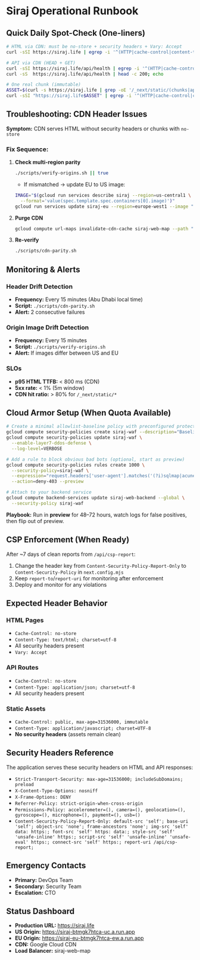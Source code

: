 # Siraj Operational Runbook

## Quick Daily Spot-Check (One-liners)

```bash
# HTML via CDN: must be no-store + security headers + Vary: Accept
curl -sSI https://siraj.life | egrep -i '^(HTTP|cache-control|content-type|vary|strict-transport|x-content-type-options|x-frame-options|referrer-policy|permissions-policy|content-security-policy)'

# API via CDN (HEAD + GET)
curl -sSI https://siraj.life/api/health | egrep -i '^(HTTP|cache-control|content-type)'
curl -sS  https://siraj.life/api/health | head -c 200; echo

# One real chunk (immutable)
ASSET=$(curl -s https://siraj.life | grep -oE '/_next/static/(chunks|app)/[^"]+\.js' | head -1)
curl -sSI "https://siraj.life$ASSET" | egrep -i '^(HTTP|cache-control|content-type|age|etag)'
```

## Troubleshooting: CDN Header Issues

**Symptom:** CDN serves HTML without security headers or chunks with `no-store`

### Fix Sequence:

1. **Check multi-region parity**
   ```bash
   ./scripts/verify-origins.sh || true
   ```
   
   * If mismatched → update EU to US image:
   ```bash
   IMAGE="$(gcloud run services describe siraj --region=us-central1 \
     --format='value(spec.template.spec.containers[0].image)')"
   gcloud run services update siraj-eu --region=europe-west1 --image "$IMAGE" --quiet
   ```

2. **Purge CDN**
   ```bash
   gcloud compute url-maps invalidate-cdn-cache siraj-web-map --path "/*" --quiet
   ```

3. **Re-verify**
   ```bash
   ./scripts/cdn-parity.sh
   ```

## Monitoring & Alerts

### Header Drift Detection
- **Frequency:** Every 15 minutes (Abu Dhabi local time)
- **Script:** `./scripts/cdn-parity.sh`
- **Alert:** 2 consecutive failures

### Origin Image Drift Detection
- **Frequency:** Every 15 minutes
- **Script:** `./scripts/verify-origins.sh`
- **Alert:** If images differ between US and EU

### SLOs
- **p95 HTML TTFB:** < 800 ms (CDN)
- **5xx rate:** < 1% (5m window)
- **CDN hit ratio:** > 80% for `/_next/static/*`

## Cloud Armor Setup (When Quota Available)

```bash
# Create a minimal allowlist-baseline policy with preconfigured protections
gcloud compute security-policies create siraj-waf --description="Baseline WAF"
gcloud compute security-policies update siraj-waf \
  --enable-layer7-ddos-defense \
  --log-level=VERBOSE

# Add a rule to block obvious bad bots (optional, start as preview)
gcloud compute security-policies rules create 1000 \
  --security-policy=siraj-waf \
  --expression="request.headers['user-agent'].matches('(?i)sqlmap|acunetix|nikto')" \
  --action=deny-403 --preview

# Attach to your backend service
gcloud compute backend-services update siraj-web-backend --global \
  --security-policy siraj-waf
```

**Playbook:** Run in **preview** for 48–72 hours, watch logs for false positives, then flip out of preview.

## CSP Enforcement (When Ready)

After ~7 days of clean reports from `/api/csp-report`:

1. Change the header key from `Content-Security-Policy-Report-Only` to `Content-Security-Policy` in `next.config.mjs`
2. Keep `report-to`/`report-uri` for monitoring after enforcement
3. Deploy and monitor for any violations

## Expected Header Behavior

### HTML Pages
- `Cache-Control: no-store`
- `Content-Type: text/html; charset=utf-8`
- All security headers present
- `Vary: Accept`

### API Routes
- `Cache-Control: no-store`
- `Content-Type: application/json; charset=utf-8`
- All security headers present

### Static Assets
- `Cache-Control: public, max-age=31536000, immutable`
- `Content-Type: application/javascript; charset=UTF-8`
- **No security headers** (assets remain clean)

## Security Headers Reference

The application serves these security headers on HTML and API responses:

- `Strict-Transport-Security: max-age=31536000; includeSubDomains; preload`
- `X-Content-Type-Options: nosniff`
- `X-Frame-Options: DENY`
- `Referrer-Policy: strict-origin-when-cross-origin`
- `Permissions-Policy: accelerometer=(), camera=(), geolocation=(), gyroscope=(), microphone=(), payment=(), usb=()`
- `Content-Security-Policy-Report-Only: default-src 'self'; base-uri 'self'; object-src 'none'; frame-ancestors 'none'; img-src 'self' data: https:; font-src 'self' https: data:; style-src 'self' 'unsafe-inline' https:; script-src 'self' 'unsafe-inline' 'unsafe-eval' https:; connect-src 'self' https:; report-uri /api/csp-report;`

## Emergency Contacts

- **Primary:** DevOps Team
- **Secondary:** Security Team
- **Escalation:** CTO

## Status Dashboard

- **Production URL:** https://siraj.life
- **US Origin:** https://siraj-btmgk7htca-uc.a.run.app
- **EU Origin:** https://siraj-eu-btmgk7htca-ew.a.run.app
- **CDN:** Google Cloud CDN
- **Load Balancer:** siraj-web-map
